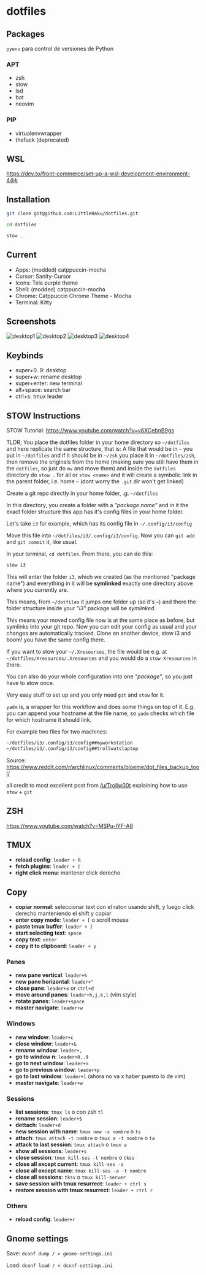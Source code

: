 # dotfiles

## Packages

`pyenv` para control de versiones de Python

### APT 

- zsh
- stow
- lsd
- bat
- neovim

### PIP

- virtualenvwrapper
- thefuck (deprecated)

## WSL

https://dev.to/front-commerce/set-up-a-wsl-development-environment-44jk

## Installation

```bash
git clone git@github.com:LittleHaku/dotfiles.git
```

```bash
cd dotfiles
```

```bash
stow .
```

## Current

- Apps: (modded) catppuccin-mocha
- Cursor: Sanity-Cursor
- Icons: Tela purple theme
- Shell: (modded) catppuccin-mocha
- Chrome: Catppuccin Chrome Theme - Mocha
- Terminal: Kitty

## Screenshots

![desktop1](/screenshots/w1.png)
![desktop2](/screenshots/w2.png)
![desktop3](/screenshots/w3.png)
![desktop4](/screenshots/w4.png)

## Keybinds

- super+0..9: desktop
- super+w: rename desktop
- super+enter: new terminal
- alt+space: search bar
- ctrl+s: tmux leader

## STOW Instructions

STOW Tutorial: https://www.youtube.com/watch?v=y6XCebnB9gs

TLDR; You place the dotfiles folder in your home directory so `~/dotfiles` and here replicate the same structure, that is:
A file that would be in `~` you put in `~/dotfiles` and if it should be in `~/zsh` you place it in `~/dotfiles/zsh`, then remove the originals from the home (making sure you still have them in the `dotfiles`, so just do `mv` and move them) and inside the `dotfiles` directory do `stow .` for all or `stow <name>` and it will create a symbolic link in the parent folder, i.e. home `~` (dont worry the `.git` dir won't get linked)

Create a git repo directly in your home folder, .g. `~/dotfiles`

In this directory, you create a folder with a *"package name"* and in it the exact folder structure this app has it's config files in your home folder.

Let's take `i3` for example, which has its config file in `~/.config/i3/config`

Move this file into `~/dotfiles/i3/.config/i3/config`. Now you can `git add` and `git commit` it, like usual.

In your terminal, `cd dotfiles`. From there, you can do this:

```bash
stow i3
```

This will enter the folder `i3`, which we created (as the mentioned "package name") and everything in it will be **symlinked** exactly one directory above where you currently are.

This means, from `~/dotfiles` it jumps one folder up (so it's `~`) and there the folder structure inside your *"i3"* package will be *symlinked*.

This means your moved config file now is at the same place as before, but symlinks into your git repo. Now you can edit your config as usual and your changes are automatically tracked. Clone on another device, stow i3 and boom! you have the same config there.

If you want to stow your `~/.Xresources`, the file would be e.g. at `~/dotfiles/Xresources/.Xresources` and you would do a `stow Xresources` in there.

You can also do your whole configuration into one *"package"*, so you just have to stow once.

Very easy stuff to set up and you only need `git` and `stow` for it.

`yadm` is, a wrapper for this workflow and does some things on top of it. E.g. you can append your hostname at the file name, so `yadm` checks which file for which hostname it should link.

For example two files for two machines:

```zsh
~/dotfiles/i3/.config/i3/config##myworkstation
~/dotfiles/i3/.config/i3/config##trollwutslaptop
```

Source: <https://www.reddit.com/r/archlinux/comments/bloeme/dot_files_backup_tool/>

all credit to most excellent post from [/u/Trollw00t](https://www.reddit.com/user/Trollw00t) explaining how to use `stow` + `git`

## ZSH

<https://www.youtube.com/watch?v=MSPu-lYF-A8>

## TMUX

- **reload config**: `leader + R`
- **fetch plugins**: `leader + I`
- **right click menu**: mantener click derecho

## Copy

- **copiar normal**: seleccionar text con el raton usando shift, y luego click derecho manteniendo el shift y copiar
- **enter copy mode**: `leader + [` o scroll mouse
- **paste tmux buffer**: `leader + ]`
- **start selecting text**: `space`
- **copy text**: `enter`
- **copy it to clipboard**: `leader + y`

### Panes

- **new pane vertical**: `leader+%`
- **new pane horizontal**: `leader+"`
- **close pane**: `leader+x` or `ctrl+d`
- **move around panes**: `leader+h,j,k,l` (vim style)
- **rotate panes**: `leader+space`
- **master navigate**: `leader+w`

### Windows

- **new window**: `leader+c`
- **close window**: `leader+&`
- **rename window**: `leader+,`
- **go to window n**: `leader+0..9`
- **go to next window**: `leader+n`
- **go to previous window**: `leader+p`
- **go to last window**: `leader+l` (ahora no va x haber puesto lo de vim)
- **master navigate**: `leader+w`

### Sessions

- **list sessions**: `tmux ls` o con zsh `tl`
- **rename session**: `leader+$`
- **dettach**: `leader+d`
- **new session with name**: `tmux new -s nombre` o `ts`
- **attach**: `tmux attach -t nombre` o `tmux a -t nombre` o `ta`
- **attack to last session**: `tmux attach` o `tmux a`
- **show all sessions**: `leader+s`
- **close session**: `tmux kill-ses -t nombre` o `tkss`
- **close all except current**: `tmux kill-ses -a`
- **close all except name**: `tmux kill-ses -a -t nombre`
- **close all sessions**: `tksv` o `tmux kill-server`
- **save session with tmux resurrect**: `leader + ctrl s`
- **restore session with tmux resurrect**: `leader + ctrl r`

### Others

- **reload config**: `leader+r`

## Gnome settings

Save:
`dconf dump / > gnome-settings.ini`

Load:
`dconf load / < dconf-settings.ini`


